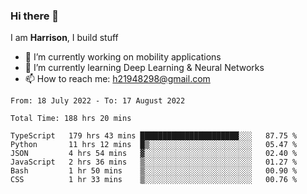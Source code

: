### Hi there 👋

I am **Harrison**, I build stuff 

<!--
**drogon98/drogon98** is a ✨ _special_ ✨ repository because its `README.md` (this file) appears on your GitHub profile.

Here are some ideas to get you started:

- 🔭 I’m currently working on ...
- 🌱 I’m currently learning ...
- 👯 I’m looking to collaborate on ...
- 🤔 I’m looking for help with ...
- 💬 Ask me about ...
- 📫 How to reach me: ...
- 😄 Pronouns: ...
- ⚡ Fun fact: ...
-->
<!--[![Anurag's GitHub stats](https://github-readme-stats.vercel.app/api?username=drogon98&theme=merko&show_icons=true)](https://github.com/anuraghazra/github-readme-stats)-->

- 🔭 I’m currently working on mobility applications
- 🌱 I’m currently learning Deep Learning & Neural Networks
- 📫 How to reach me: h21948298@gmail.com

<!--START_SECTION:waka-->

```text
From: 18 July 2022 - To: 17 August 2022

Total Time: 188 hrs 20 mins

TypeScript   179 hrs 43 mins ██████████████████████░░░   87.75 %
Python       11 hrs 12 mins  █▒░░░░░░░░░░░░░░░░░░░░░░░   05.47 %
JSON         4 hrs 54 mins   ▓░░░░░░░░░░░░░░░░░░░░░░░░   02.40 %
JavaScript   2 hrs 36 mins   ▒░░░░░░░░░░░░░░░░░░░░░░░░   01.27 %
Bash         1 hr 50 mins    ▒░░░░░░░░░░░░░░░░░░░░░░░░   00.90 %
CSS          1 hr 33 mins    ▒░░░░░░░░░░░░░░░░░░░░░░░░   00.76 %
```

<!--END_SECTION:waka-->

